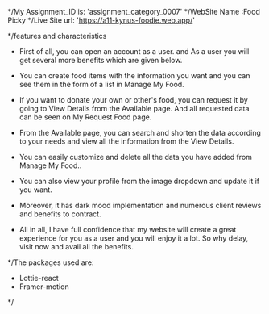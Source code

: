*/My Assignment_ID is: 'assignment_category_0007'
*/WebSite Name :Food Picky
*/Live Site url: 'https://a11-kynus-foodie.web.app/'

*/features and characteristics
* First of all, you can open an account as a user. and As a user you will get several more benefits which are given below.

* You can create food items with the information you want and you can see them in the form of a list in Manage My Food.

* If you want to donate your own or other's food, you can request it by going to View Details from the Available page. And all requested data can be seen on My Request Food page.

* From the Available page, you can search and shorten the data according to your needs and view all the information from the View Details.

* You can easily customize and delete all the data you have added from Manage My Food..

* You can also view your profile from the image dropdown and update it if you want.

* Moreover, it has dark mood implementation and numerous client reviews and benefits to contract.

* All in all, I have full confidence that my website will create a great experience for you as a user and you will enjoy it a lot. So why delay, visit now and avail all the benefits. 

*/The packages used are:
*   Lottie-react
*   Framer-motion

*/